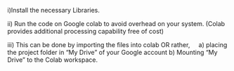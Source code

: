 i)Install the necessary Libraries. 

ii) Run the code on Google colab to avoid overhead on your system. (Colab provides additional processing capability free of cost)

iii) This can be done by importing the files into colab OR rather,  
                                          a) placing the project folder in “My Drive” of your Google account
                                         b) Mounting “My Drive” to the Colab workspace.

